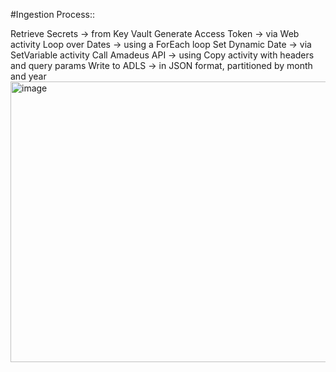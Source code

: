 #Ingestion Process::

Retrieve Secrets → from Key Vault
	Generate Access Token → via Web activity
	Loop over Dates → using a ForEach loop
	Set Dynamic Date → via SetVariable activity
	Call Amadeus API → using Copy activity with headers and query params
	Write to ADLS → in JSON format, partitioned by month and year
<img width="1605" height="449" alt="image" src="https://github.com/user-attachments/assets/9e52dad4-7815-4169-9bb5-0576afc0c4a6" />

